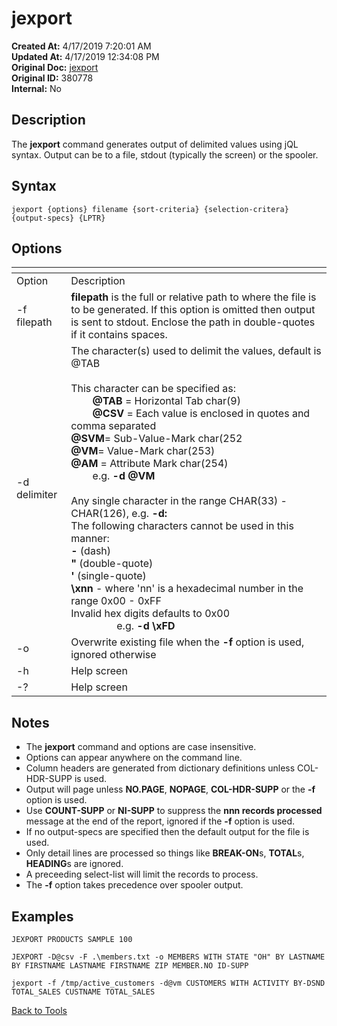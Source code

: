 # jexport

**Created At:** 4/17/2019 7:20:01 AM  
**Updated At:** 4/17/2019 12:34:08 PM  
**Original Doc:** [jexport](https://docs.jbase.com/48399-tools/jexport)  
**Original ID:** 380778  
**Internal:** No  

## Description

The **jexport** command generates output of delimited values using jQL syntax. Output can be to a file, stdout (typically the screen) or the spooler.

## Syntax

```
jexport {options} filename {sort-criteria} {selection-critera} {output-specs} {LPTR}
```

## Options

| <!----> | <!----> |
| --- | --- |
| Option | Description |
| -f filepath | **filepath** is the full or relative path to where the file is to be generated. If this option is omitted then output is sent to stdout. Enclose the path in double-quotes if it contains spaces. |
| -d delimiter | The character(s) used to delimit the values, default is @TAB<br><br>This character can be specified as:<br>        **@TAB** = Horizontal Tab char(9)<br>        **@CSV** = Each value is enclosed in quotes and comma separated<br>**@SVM**= Sub-Value-Mark char(252<br>**@VM**= Value-Mark char(253)<br>**@AM** = Attribute Mark char(254)<br>        e.g. **-d @VM**<br><br>Any single character in the range CHAR(33) - CHAR(126), e.g. **-d:**<br>The following characters cannot be used in this manner:<br>**-** (dash)<br>**"** (double-quote)<br>**'** (single-quote)<br>**\xnn** - where 'nn' is a hexadecimal number in the range 0x00 - 0xFF<br>Invalid hex digits defaults to 0x00<br>                 e.g. **-d \xFD** |
| -o | Overwrite existing file when the **-f** option is used, ignored otherwise |
| -h | Help screen |
| -? | Help screen |

## Notes

- The **jexport** command and options are case insensitive.
- Options can appear anywhere on the command line.
- Column headers are generated from dictionary definitions unless COL-HDR-SUPP is used.
- Output will page unless **NO.PAGE**, **NOPAGE**, **COL-HDR-SUPP** or the **-f** option is used.
- Use **COUNT-SUPP** or **NI-SUPP** to suppress the **nnn records processed** message at the end of the report, ignored if the **-f** option is used.
- If no output-specs are specified then the default output for the file is used.
- Only detail lines are processed so things like **BREAK-ON**s, **TOTAL**s, **HEADING**s are ignored.
- A preceeding select-list will limit the records to process.
- The **-f** option takes precedence over spooler output.

## Examples

```
JEXPORT PRODUCTS SAMPLE 100
```

```
JEXPORT -D@csv -F .\members.txt -o MEMBERS WITH STATE "OH" BY LASTNAME BY FIRSTNAME LASTNAME FIRSTNAME ZIP MEMBER.NO ID-SUPP
```

```
jexport -f /tmp/active_customers -d@vm CUSTOMERS WITH ACTIVITY BY-DSND TOTAL_SALES CUSTNAME TOTAL_SALES
```

[Back to Tools](./../README.md)
